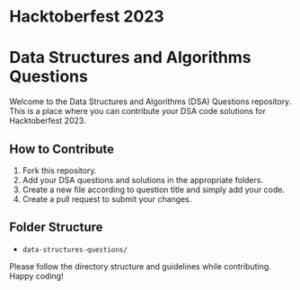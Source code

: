 # Hacktoberfest 2023
# Data Structures and Algorithms Questions 

Welcome to the Data Structures and Algorithms (DSA) Questions repository. This is a place where you can contribute your DSA code solutions for Hacktoberfest 2023.

## How to Contribute
1. Fork this repository.
2. Add your DSA questions and solutions in the appropriate folders.
3. Create a new file according to question title and simply add your code.
4. Create a pull request to submit your changes.

## Folder Structure
- `data-structures-questions/`

Please follow the directory structure and guidelines while contributing. Happy coding!
